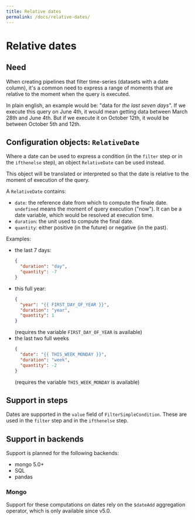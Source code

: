 ```yaml
---
title: Relative dates
permalink: /docs/relative-dates/
---
```


# Relative dates

## Need

When creating pipelines that filter time-series (datasets with a date column), it's a common need
to express a range of moments that are relative to the moment when the query is executed.

In plain english, an example would be: "data for _the last seven days_".
If we execute this query on June 4th, it would mean getting data between March 28th and June 4th.
But if we execute it on October 12th, it would be between October 5th and 12th.

## Configuration objects: `RelativeDate`

Where a date can be used to express a condition (in the `filter` step or in the `ifthenelse` step),
an object `RelativeDate` can be used instead.

This object will be translated or interpreted so that the date is relative to the moment of execution of the query.

A `RelativeDate` contains:
- `date`: the reference date from which to compute the finale date.
  `undefined` means the moment of query execution ("now").
  It can be a date variable, which would be resolved at execution time.
- `duration`: the unit used to compute the final date.
- `quantity`: either positive (in the future) or negative (in the past).

Examples:
- the last 7 days:
  ```json
  {
    "duration": "day",
    "quantity": -7
  }
  ```
- this full year:
  ```json
  {
    "year": "{{ FIRST_DAY_OF_YEAR }}",
    "duration": "year",
    "quantity": 1
  }
  ```
  (requires the variable `FIRST_DAY_OF_YEAR` is available)
- the last two full weeks
  ```json
  {
    "date": "{{ THIS_WEEK_MONDAY }}",
    "duration": "week",
    "quantity": -2
  }
  ```
  (requires the variable `THIS_WEEK_MONDAY` is available)

## Support in steps

Dates are supported in the `value` field of `FilterSimpleCondition`.
These are used in the `filter` step and in the `ifthenelse` step.

## Support in backends

Support is planned for the following backends:
- mongo 5.0+
- SQL
- pandas

### Mongo

Support for these computations on dates rely on the `$dateAdd` aggregation operator, which is only available since v5.0.
